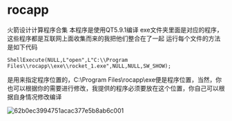 # rocapp
火箭设计计算程序合集
本程序是使用QT5.9.1编译
exe文件夹里面是对应的程序，这些程序都是互联网上面收集而来的我把他们整合在了一起
运行每个文件的方法是如下代码

    ShellExecute(NULL,L"open",L"C:\\Program Files\\rocapp\\exe\\rocket_1.exe",NULL,NULL,SW_SHOW);
    
是用来指定程序位置的，C:\\Program Files\\rocapp\\exe便是程序位置，当然，你也可以根据你的需要进行修改，我提供的程序必须要放在这个位置，你自己可以根据自身情况修改编译

![62b0ec3994751acac377e5b8ab6c001](https://user-images.githubusercontent.com/88782291/186387107-688473e0-b78a-4c4a-b16b-c4344e09313b.png)
